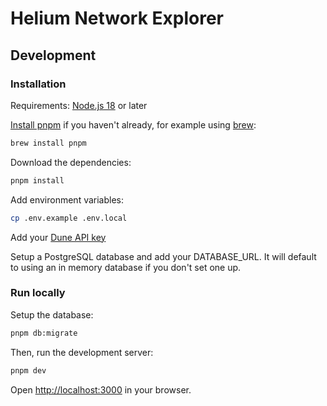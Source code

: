 # Helium Network Explorer

## Development

### Installation

Requirements: [Node.js 18](https://nodejs.org/) or later

[Install pnpm](https://pnpm.io/installation) if you haven't already, for example using [brew](https://brew.sh/):

```bash
brew install pnpm
```

Download the dependencies:

```bash
pnpm install
```

Add environment variables:

```bash
cp .env.example .env.local
```

Add your [Dune API key](https://dune.com/docs/api/#obtaining-an-api-key)

Setup a PostgreSQL database and add your DATABASE_URL. It will default to using an in memory database if you don't set one up.

### Run locally

Setup the database:

```bash
pnpm db:migrate
```

Then, run the development server:

```bash
pnpm dev
```

Open [http://localhost:3000](http://localhost:3000) in your browser.
